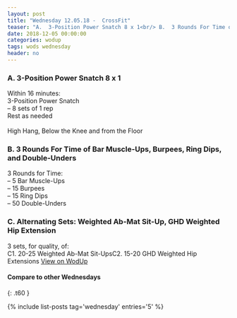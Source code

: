 ```yaml
---
layout: post
title: "Wednesday 12.05.18 -  CrossFit"
teaser: "A.  3-Position Power Snatch 8 x 1<br/> B.  3 Rounds For Time of Bar Muscle-Ups, Burpees, Ring Dips, and Double-Unders<br/> C. Alternating Sets: Weighted Ab-Mat Sit-Up, GHD Weighted Hip Extension"
date: 2018-12-05 00:00:00
categories: wodup
tags: wods wednesday
header: no
---
```



<h3>A.  3-Position Power Snatch 8 x 1</h3>
Within 16 minutes:<br/>
3-Position Power Snatch<br/>– 8 sets of 1 rep <br/>Rest as needed<br/><br/>High Hang, Below the Knee and from the Floor
<h3>B.  3 Rounds For Time of Bar Muscle-Ups, Burpees, Ring Dips, and Double-Unders</h3>
3 Rounds for Time:<br/>– 5 Bar Muscle-Ups<br/>– 15 Burpees<br/>– 15 Ring Dips<br/>– 50 Double-Unders<br/>
<h3>C. Alternating Sets: Weighted Ab-Mat Sit-Up, GHD Weighted Hip Extension</h3>
3 sets, for quality,  of:<br/>C1. 20-25 Weighted Ab-Mat Sit-UpsC2. 15-20 GHD Weighted Hip Extensions
<a href="https://www.wodup.com/gyms/asphodel/wods/11306" target="blank">View on WodUp</a>


#### Compare to other Wednesdays
{: .t60 }

{% include list-posts tag='wednesday' entries='5' %}